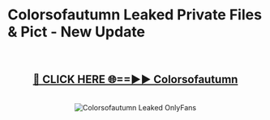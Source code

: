 # Colorsofautumn Leaked Private Files & Pict - New Update
<br>
<div align="center">
<h2><a href="https://mediafilles.blogspot.com/?title=Colorsofautumn" rel="nofollow">🔴 CLICK HERE 🌐==►► Colorsofautumn</a></h2>
<br>
<a href="https://mediafilles.blogspot.com/?title=Colorsofautumn" rel="nofollow" data-target="animated-image.originalLink"><img src="https://i.ibb.co.com/WyWwxjT/player-gif2.gif" alt="Colorsofautumn Leaked OnlyFans" style="max-width: 100%; display: inline-block;" data-target="animated-image.originalImage"></a>
</div>
<br>